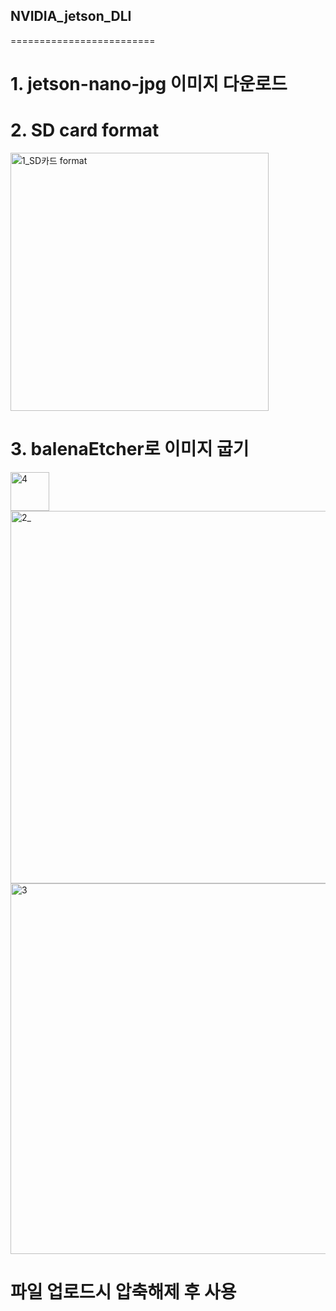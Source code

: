 ## NVIDIA_jetson_DLI
=========================
# 1. jetson-nano-jpg 이미지 다운로드
# 2. SD card format
<img width="413" alt="1_SD카드 format" src="https://github.com/user-attachments/assets/e296ff5f-4bde-4fb5-ae36-1d81e5aab3b0">

# 3. balenaEtcher로 이미지 굽기

<img width="62" alt="4" src="https://github.com/user-attachments/assets/455a255d-3192-4d2d-a368-cb514a6b31c4">
<img width="596" alt="2_" src="https://github.com/user-attachments/assets/bf5eadf3-d53c-4796-9317-5d2358483db3">

<img width="593" alt="3" src="https://github.com/user-attachments/assets/5346d442-da67-4a86-9918-29a99c6f62ef">

# 파일 업로드시 압축해제 후 사용
